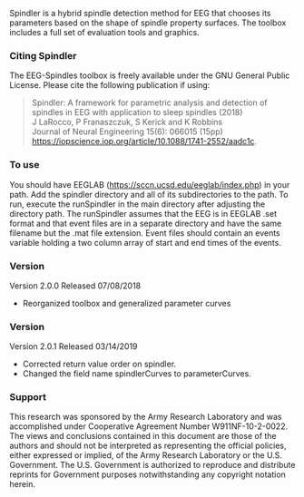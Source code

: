 Spindler is a hybrid spindle detection method for EEG that chooses its
parameters based on the shape of spindle property surfaces. The toolbox
includes a full set of evaluation tools and graphics.

### Citing Spindler
The EEG-Spindles toolbox is freely available under the GNU General Public
License. Please cite the following publication if using:  
  
> Spindler: A framework for parametric analysis and detection of
> spindles in EEG with application to sleep spindles (2018)  
> J LaRocco, P Franaszczuk, S Kerick and K Robbins  
> Journal of Neural Engineering 15(6): 066015 (15pp) 
> https://iopscience.iop.org/article/10.1088/1741-2552/aadc1c. 

### To use  
You should have EEGLAB (https://sccn.ucsd.edu/eeglab/index.php) in your
path. Add the spindler directory and all of its subdirectories to the
path.  To run, execute the runSpindler in the main directory after
adjusting the directory path. The runSpindler assumes that the EEG
is in EEGLAB .set format and that event files are in a separate
directory and have the same filename but the .mat file extension.
Event files should contain an events variable holding a two column
array of start and end times of the events.

### Version  
Version 2.0.0 Released 07/08/2018 
 * Reorganized toolbox and generalized parameter curves

### Version
Version 2.0.1 Released 03/14/2019
 * Corrected return value order on spindler.
 * Changed the field name spindlerCurves to parameterCurves.
       
### Support      	
This research was sponsored by the Army Research Laboratory and
was accomplished under Cooperative Agreement Number W911NF-10-2-0022.
The views and conclusions contained in this document are those of the
authors and should not be interpreted as representing the official
policies, either expressed or implied, of the Army Research Laboratory
or the U.S. Government. The U.S. Government is authorized to reproduce
and distribute reprints for Government purposes notwithstanding any
copyright notation herein.
